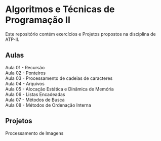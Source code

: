 # Algoritmos e Técnicas de Programação II
Este repositório contém exercícios e Projetos propostos na disciplina de ATP-II.

## Aulas
Aula 01 - Recursão <br>
Aula 02 - Ponteiros <br>
Aula 03 - Processamento de cadeias de caracteres <br>
Aula 04 - Arquivos <br>
Aula 05 - Alocação Estática e Dinâmica de Memória <br>
Aula 06 - Listas Encadeadas <br>
Aula 07 - Métodos de Busca <br>
Aula 08 - Métodos de Ordenação Interna <br>


## Projetos
Processamento de Imagens
